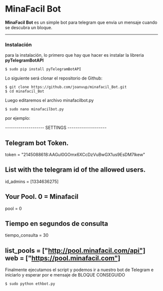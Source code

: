 MinaFacil Bot
===================
**MinaFacil Bot** es un simple bot para telegram que envia un mensaje cuando se descubra un bloque.

-------------
### Instalación
para la instalación, lo primero que hay que hacer es instalar la libreria **pyTelegramBotAPI**

    $ sudo pip install pyTelegramBotAPI

Lo siguiente será clonar el repositorio de Github:

    $ git clone https://github.com/joanvup/minafacil_Bot.git
    $ cd minafacil_Bot

Luego editaremos el archivo minafacilbot.py 

    $ sudo nano minafacilbot.py


 por ejemplo:

 -------------------- SETTINGS --------------------

## Telegram bot Token.
token = "2145088618:AAGul0GOmx6XCcDzVuBwGX1us9EsDM7lkew"

## List with the telegram id of the allowed users.
id_admins = [1334636275]

## Your Pool. 0 = Minafacil
pool = 0

## Tiempo en segundos de consulta
tiempo_consulta = 30

list_pools = ["http://pool.minafacil.com/api"]
web = ["https://pool.minafacil.com"]
 --------------------------------------------------

Finalmente ejecutamos el script y podemos ir a nuestro bot de Telegram e iniciarlo y esperar por e mensaje de BLOQUE CONSEGUIDO

    $ sudo python ethbot.py
